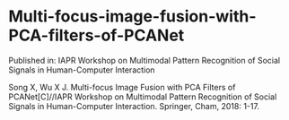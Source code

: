# Multi-focus-image-fusion-with-PCA-filters-of-PCANet

Published in: IAPR Workshop on Multimodal Pattern Recognition of Social Signals in Human-Computer Interaction 

Song X, Wu X J. Multi-focus Image Fusion with PCA Filters of PCANet[C]//IAPR Workshop on Multimodal Pattern Recognition of Social Signals in Human-Computer Interaction. Springer, Cham, 2018: 1-17.
